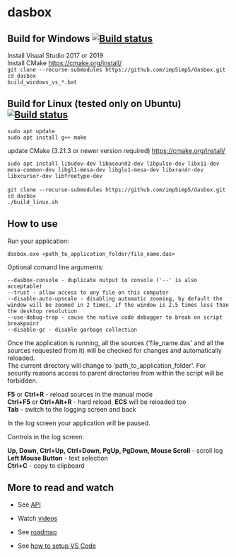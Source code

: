 # dasbox

## Build for Windows [![Build status](https://ci.appveyor.com/api/projects/status/9bbceuifufc846v0/branch/main?svg=true)](https://ci.appveyor.com/project/imp5imp5/dasbox/branch/main)

Install Visual Studio 2017 or 2019\
Install CMake https://cmake.org/install/ \
`git clone --recurse-submodules https://github.com/imp5imp5/dasbox.git`\
`cd dasbox`\
`build_windows_vs_*.bat`


## Build for Linux (tested only on Ubuntu) [![Build status](https://ci.appveyor.com/api/projects/status/pfvxn3u8davbb8rj/branch/main?svg=true)](https://ci.appveyor.com/project/imp5imp5/dasbox-linux/branch/main)
`sudo apt update`\
`sudo apt install g++ make`

update CMake (3.21.3 or newer version required) https://cmake.org/install/

`sudo apt install libudev-dev libasound2-dev libpulse-dev libx11-dev mesa-common-dev libgl1-mesa-dev libglu1-mesa-dev libxrandr-dev libxcursor-dev libfreetype-dev`\
\
`git clone --recurse-submodules https://github.com/imp5imp5/dasbox.git `\
`cd dasbox`\
`./build_linux.sh`

## How to use

Run your application:

  `dasbox.exe <path_to_application_folder/file_name.das>`

Optional comand line arguments:

  `--dasbox-console - duplicate output to console ('--' is also acceptable)` \
  `--trust - allow access to any file on this computer` \
  `--disable-auto-upscale - disabling automatic zooming, by default the window will be zoomed in 2 times, if the window is 2.5 times less than the desktop resolution` \
  `--use-debug-trap - cause the native code debugger to break on script breakpoint` \
  `--disable-gc - disable garbage collection`

Once the application is running, all the sources ('file_name.das' and all the sources requested from it) will be checked for changes and automatically reloaded. \
The current directory will change to 'path_to_application_folder'. For security reasons access to parent directories from within the script will be forbidden.

**F5** or **Ctrl+R** - reload sources in the manual mode \
**Ctrl+F5** or **Ctrl+Alt+R** - hard reload, **ECS** will be reloaded too \
**Tab** - switch to the logging screen and back

In the log screen your application will be paused.

Controls in the log screen:

  **Up, Down, Ctrl+Up, Ctrl+Down, PgUp, PgDown, Mouse Scroll** - scroll log \
  **Left Mouse Button** - text selection \
  **Ctrl+C** - copy to clipboard
  

## More to read and watch

* See [API][api]

* Watch [videos][]

* See [roadmap][roadmap]

* See [how to setup VS Code][vscodesetup]



[videos]: https://www.youtube.com/playlist?list=PL6Ke-5R5eg2I7oVLR7TJIT5Q0ikGecVrT
[api]: https://github.com/imp5imp5/dasbox/blob/main/doc/api.txt
[vscodesetup]: https://github.com/imp5imp5/dasbox/blob/main/doc/vscode_setup.txt
[roadmap]: https://github.com/imp5imp5/dasbox/blob/main/doc/roadmap.md
